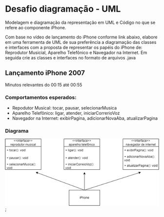 # Desafio diagramação - UML

Modelagem e diagramação da representação em UML e Código no que se refere ao componente iPhone.<br>

Com base no vídeo de lançamento do iPhone conforme link abaixo, elabore em uma ferramenta de UML de sua preferência a diagramação das classes e interfaces com a proposta de representar os papéis do iPhone de: Reprodutor Musicial, Aparelho Telefônico e Navegador na Internet. Em seguida crie as classes e interfaces no formato de arquivos .java<br>

## Lançamento iPhone 2007
Minutos relevantes do 00:15 até 00:55

### Comportamentos esperados:
- Repodutor Musical: tocar, pausar, selecionarMusica
- Aparelho Telefônico: ligar, atender, iniciarCorrerioVoz
- Navegador na Internet: exibirPagina, adicionarNovaAba, atualizarPagina

### Diagrama
![Imagem-diagrama](desafio-iphone-dio.drawio.png);
